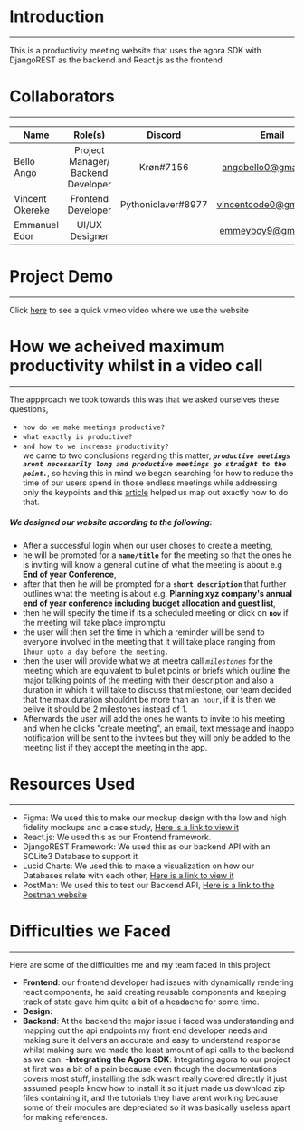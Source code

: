 # Introduction
---
This is a productivity meeting website that uses the agora SDK with DjangoREST as the backend and React.js as the frontend

# Collaborators 
---
|    Name         |             Role(s)                 |    Discord         |        Email           |     Github     |  
|-----------------|:-----------------------------------:|:------------------:|:----------------------:|:--------------:|
| Bello Ango      | Project Manager/ Backend Developer  |  Krøn#7156         | angobello0@gmail.com   |     Grey-A     |
| Vincent Okereke | Frontend Developer                  | Pythoniclaver#8977 | vincentcode0@gmail.com |  pythoniclaver |
| Emmanuel Edor   | UI/UX Designer                      |                    | emmeyboy9@gmail.com    |                |

# Project Demo
---







Click [here](# "Meetra Demo") to see a quick vimeo video where we use the website

# How we acheived maximum productivity whilst in a video call
---
The appproach we took towards this was that we asked ourselves these questions, 
- `how do we make meetings productive?` 
- `what exactly is productive?` 
- `and how to we increase productivity?` <br/>
we came to two conclusions regarding this matter, **_`productive meetings arent necessarily long and productive meetings go straight to the point.`_**, so having this in mind we began searching for how to reduce the time of our users spend in those endless meetings while addressing only the keypoints and this [article](https://fellow.app/blog/meetings/effective-strategies-to-shorten-meetings-at-work/ "Fellow App") helped us map out exactly how to do that.<br/>
##### We designed our website according to the following:
- After a successful login when our user choses to create a meeting, 
- he will be prompted for a **`name/title`** for the meeting so that the ones he is inviting will know a general outline of what the meeting is about e.g **End of year Conference**, 
- after that then he will be prompted for a **`short description`** that further outlines what the meeting is about e.g. **Planning xyz company's annual end of year conference including budget allocation and guest list**, 
- then he will specify the time if its a scheduled meeting or click on **`now`** if the meeting will take place impromptu 
- the user will then set the time in which a reminder will be send to everyone involved in the meeting that it will take place ranging from `1hour upto a day before the meeting.`
- then the user will provide what we at meetra call _`milestones`_ for the meeting which are equivalent to bullet points or briefs which outline the major talking points of the meeting with their description and also a duration in which it will take to discuss that milestone, our team decided that the max duration shouldnt be more than `an hour`, if it is then we belive it should be 2 milestones instead of 1.
- Afterwards the user will add the ones he wants to invite to his meeting and when he clicks "create meeting", an email, text message and inappp notification will be sent to the invitees but they will only be added to the meeting list if they accept the meeting in the app.

# Resources Used
---
- Figma:
      We used this to make our mockup design with the low and high fidelity mockups and a case study, [Here is a link to view it](https://www.figma.com/file/ZU0c6dMLvkyQ1tbGZW0ut3/Meetra?node-id=28%3A565 "Meetra Figma Design")
- React.js:
      We used this as our Frontend framework.
- DjangoREST Framework:
      We used this as our backend API with an SQLite3 Database to support it
- Lucid Charts:
      We used this to make a visualization on how our Databases relate with each other, [Here is a link to view it](https://lucid.app/lucidchart/6f61d1d6-71ea-49d5-89d9-e8f7a9c28ace/edit?beaconFlowId=8D64D449961BBA3E&invitationId=inv_421214e3-ce3d-4937-b315-b14649439817&page=0_0# "Meetra Lucid Chart")
- PostMan:
      We used this to test our Backend API, [Here is a link to the Postman website](https://www.postman.com/ "Postman Website")

# Difficulties we Faced
---
Here are some of the difficulties me and my team faced in this project:
- **Frontend**: our frontend developer had issues with dynamically rendering react components, he said creating reusable components and keeping track of state gave him                 quite a bit of a headache for some time.
- **Design**:
- **Backend**: At the backend the major issue i faced was understanding and mapping out the api endpoints my front end developer needs and making sure it delivers an                  accurate and easy to understand response whilst making sure we made the least amount of api calls to the backend as we can.
-**Integrating the Agora SDK**: Integrating agora to our project at first was a bit of a pain because even though the documentations covers most stuff, installing                                    the sdk wasnt really covered directly it just assumed people know how to install it so it just made us download zip files containing                                    it, and the tutorials they have arent working because some of their modules are depreciated so it was basically useless apart for                                      making references.
